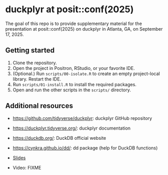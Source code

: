 
<!-- README.md is generated from README.Rmd. Please edit that file -->

# duckplyr at posit::conf(2025)

<!-- badges: start -->

<!-- badges: end -->

The goal of this repo is to provide supplementary material for the
presentation at posit::conf(2025) on duckplyr in Atlanta, GA, on
September 17, 2025.

## Getting started

1.  Clone the repository.
2.  Open the project in Positron, RStudio, or your favorite IDE.
3.  (Optional.) Run `scripts/00-isolate.R` to create an empty project-local library.
    Restart the IDE.
4.  Run `scripts/01-install.R` to install the required packages.
5.  Open and run the other scripts in the `scripts/` directory.

## Additional resources

- <https://github.com/tidyverse/duckplyr>: duckplyr GitHub repository

- <https://duckplyr.tidyverse.org/>: duckplyr documentation

- <https://duckdb.org/>: DuckDB official website

- <https://cynkra.github.io/dd/>: dd package (help for DuckDB functions)

- [Slides](./duckplyr-posit-conf-2025.pdf)

- Video: FIXME
